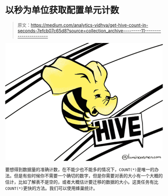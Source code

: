 # 以秒为单位获取配置单元计数

> 原文：<https://medium.com/analytics-vidhya/get-hive-count-in-seconds-7efcb07c65d8?source=collection_archive---------11----------------------->

![](img/48c41d7e87490d44c7cfd13203cf1c75.png)

要想得到数据量的准确计数，在不能少也不能多的情况下，`COUNT(*)`是唯一的办法。但是有些时候你不需要一个确切的数字，但是你需要对表的大小有一个大概的估计，比如了解表不是空的，或者大概估计要迁移的数据的大小。这类任务有比`COUNT(*)`更快的方法。我们可以使用蜂巢统计。